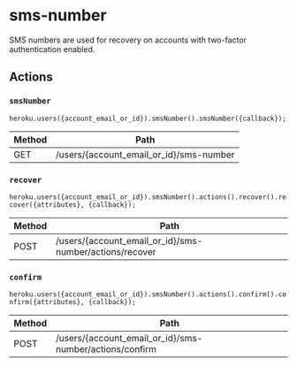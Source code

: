 # sms-number

SMS numbers are used for recovery on accounts with two-factor authentication enabled.

## Actions

### `smsNumber`

`heroku.users({account_email_or_id}).smsNumber().smsNumber({callback});`

Method | Path
--- | ---
GET | /users/{account_email_or_id}/sms-number

### `recover`

`heroku.users({account_email_or_id}).smsNumber().actions().recover().recover({attributes}, {callback});`

Method | Path
--- | ---
POST | /users/{account_email_or_id}/sms-number/actions/recover

### `confirm`

`heroku.users({account_email_or_id}).smsNumber().actions().confirm().confirm({attributes}, {callback});`

Method | Path
--- | ---
POST | /users/{account_email_or_id}/sms-number/actions/confirm

